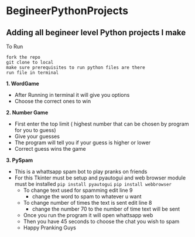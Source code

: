 # BegineerPythonProjects
## Adding all begineer level Python projects I make
To Run
```
fork the repo
git clone to local
make sure prerequisites to run python files are there
run file in terminal 
```
**1. WordGame**
  - After Running in terminal it will give you options 
  - Choose the correct ones to win

**2. Number Game** 
  - First enter the top limit ( highest number that can be chosen by program for you to guess)
  - Give your guesses
  - The program will tell you if your guess is higher or lower
  - Correct guess wins the game 

**3. PySpam**
  - This is a whattsapp spam bot to play pranks on friends
  - For this Tkinter must be setup and pyautogui and web browser  module must be installed 
         ```
         pip install pyautogui
         ```
         ```
         pip install webbrowser
         ```
    - To change text used for spamming edit line 9 
       - change the word to spam to whatever u want  
    - To change number of times the text is sent edit line 8 
       - change the number 70 to the number of time text will be sent 
    - Once you run the program it will open whattsapp web
    - Then you have 45 seconds to choose the chat you wish to spam 
    - Happy Pranking Guys 

